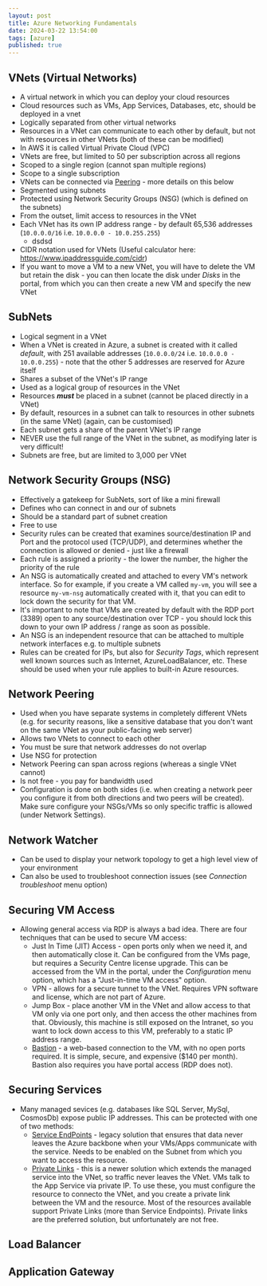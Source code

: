 ```yaml
---
layout: post
title: Azure Networking Fundamentals
date: 2024-03-22 13:54:00
tags: [azure]
published: true
---
```


## VNets (Virtual Networks)

- A virtual network in which you can deploy your cloud resources
- Cloud resources such as VMs, App Services, Databases, etc, should be deployed in a vnet
- Logically separated from other virtual networks
- Resources in a VNet can communicate to each other by default, but not with resources in other VNets (both of these can be modified)
- In AWS it is called Virtual Private Cloud (VPC)
- VNets are free, but limited to 50 per subscription across all regions
- Scoped to a single region (cannot span multiple regions)
- Scope to a single subscription
- VNets can be connected via [Peering](https://learn.microsoft.com/en-us/azure/virtual-network/virtual-network-peering-overview) - more details on this below
- Segmented using subnets
- Protected using Network Security Groups (NSG) (which is defined on the subnets)
- From the outset, limit access to resources in the VNet
- Each VNet has its own IP address range - by default 65,536 addresses (`10.0.0.0/16` i.e. `10.0.0.0 - 10.0.255.255`)
  - dsdsd
- CIDR notation used for VNets (Useful calculator here: https://www.ipaddressguide.com/cidr)
- If you want to move a VM to a new VNet, you will have to delete the VM but retain the disk - you can then locate the disk under *Disks* in the portal, from which you can then create a new VM and specify the new VNet

## SubNets

- Logical segment in a VNet
- When a VNet is created in Azure, a subnet is created with it called *default*, with 251 available addresses (`10.0.0.0/24` i.e. `10.0.0.0 - 10.0.0.255`) - note that the other 5 addresses are reserved for Azure itself
- Shares a subset of the VNet's IP range
- Used as a logical group of resources in the VNet
- Resources ***must*** be placed in a subnet (cannot be placed directly in a VNet)
- By default, resources in a subnet can talk to resources in other subnets (in the same VNet) (again, can be customised)
- Each subnet gets a share of the parent VNet's IP range
- NEVER use the full range of the VNet in the subnet, as modifying later is very difficult!
- Subnets are free, but are limited to 3,000 per VNet

## Network Security Groups (NSG)

- Effectively a gatekeep for SubNets, sort of like a mini firewall
- Defines who can connect in and our of subnets
- Should be a standard part of subnet creation
- Free to use
- Security rules can be created that examines source/destination IP and Port and the protocol used (TCP/UDP), and determines whether the connection is allowed or denied - just like a firewall
- Each rule is assigned a priority - the lower the number, the higher the priority of the rule
- An NSG is automatically created and attached to every VM's network interface.  So for example, if you create a VM called `my-vm`, you will see a resource `my-vm-nsg` automatically created with it, that you can edit to lock down the security for that VM.
- It's important to note that VMs are created by default with the RDP port (3389) open to any source/destination over TCP - you should lock this down to your own IP address / range as soon as possible.
- An NSG is an independent resource that can be attached to multiple network interfaces e.g. to multiple subnets
- Rules can be created for IPs, but also for *Security Tags*, which represent well known sources such as Internet, AzureLoadBalancer, etc.  These should be used when your rule applies to built-in Azure resources.

## Network Peering

- Used when you have separate systems in completely different VNets (e.g. for security reasons, like a sensitive database that you don't want on the same VNet as your public-facing web server)
- Allows two VNets to connect to each other
- You must be sure that network addresses do not overlap
- Use NSG for protection
- Network Peering can span across regions (whereas a single VNet cannot)
- Is not free - you pay for bandwidth used
- Configuration is done on both sides (i.e. when creating a network peer you configure it from both directions and two peers will be created). Make sure configure your NSGs/VMs so only specific traffic is allowed (under Network Settings).

## Network Watcher

- Can be used to display your network topology to get a high level view of your environment
- Can also be used to troubleshoot connection issues (see *Connection troubleshoot* menu option)

## Securing VM Access

- Allowing general access via RDP is always a bad idea.  There are four techniques that can be used to secure VM access:
  - Just In Time (JIT) Access - open ports only when we need it, and then automatically close it.  Can be configured from the VMs page, but requires a Security Centre license upgrade.  This can be accessed from the VM in the portal, under the *Configuration* menu option, which has a "Just-in-time VM access" option.
  - VPN - allows for a secure tunnet to the VNet.  Requires VPN software and license, which are not part of Azure.
  - Jump Box - place another VM in the VNet and allow access to that VM only via one port only, and then access the other machines from that.  Obviously, this machine is still exposed on the Intranet, so you want to lock down access to this VM, preferably to a static IP address range.
  - [Bastion](https://azure.microsoft.com/en-us/products/azure-bastion#:~:text=Azure%20Bastion%20is%20a%20fully,exposure%20through%20public%20IP%20addresses.) - a web-based connection to the VM, with no open ports required.  It is simple, secure, and expensive ($140 per month).  Bastion also requires you have portal access (RDP does not).

## Securing Services

- Many managed sevices (e.g. databases like SQL Server, MySql, CosmosDb) expose public IP addresses.  This can be protected with one of two methods:
  - [Service EndPoints](https://techcommunity.microsoft.com/t5/core-infrastructure-and-security/service-endpoints-vs-private-endpoints/ba-p/3962134) - legacy solution that ensures that data never leaves the Azure backbone when your VMs/Apps communicate with the service.  Needs to be enabled on the Subnet from which you want to access the resource.
  -  [Private Links](https://learn.microsoft.com/en-us/azure/private-link/private-link-overview) - this is a newer solution which extends the managed service into the VNet, so traffic never leaves the VNet.  VMs talk to the App Service via private IP.  To use these, you must configure the resource to connecto the VNet, and you create a private link between the VM and the resource.  Most of the resources available support Private Links (more than Service Endpoints).  Private links are the preferred solution, but unfortunately are not free.

## Load Balancer

## Application Gateway
